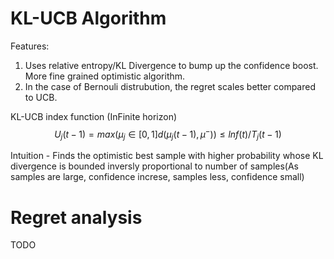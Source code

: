 
# KL-UCB Algorithm
Features:
1. Uses relative entropy/KL Divergence to bump up the confidence boost.
   More fine grained optimistic algorithm.
2. In the case of Bernouli distrubution, the regret scales better compared to UCB.





KL-UCB index function (InFinite horizon)
$$
U_j(t-1) = max ( \mu_j\in[0,1] d(\mu_j(t-1),\mu^{-})) \leq ln f(t)/T_j(t-1)
$$

Intuition - Finds the optimistic best sample with higher probability whose KL divergence is bounded inversly proportional to number of samples(As samples are large, confidence increse, samples less, confidence small)




# Regret analysis
TODO